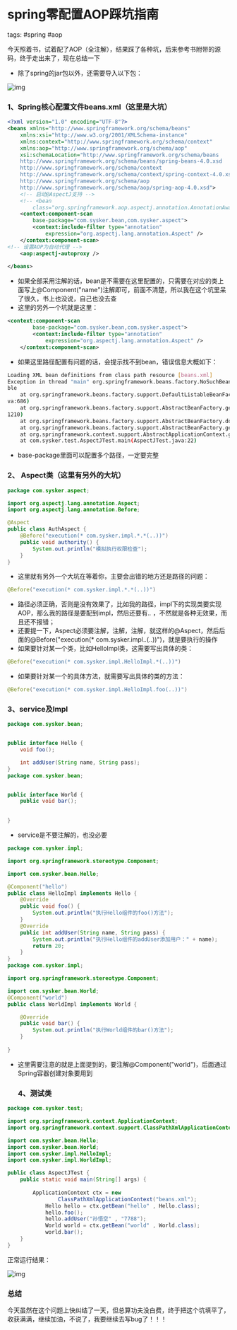 # spring零配置AOP踩坑指南

tags: #spring #aop

今天照着书，试着配了AOP（全注解），结果踩了各种坑，后来参考书附带的源码，终于走出来了，现在总结一下

- 除了spring的jar包以外，还需要导入以下包：

![img](https://images2018.cnblogs.com/blog/1077694/201806/1077694-20180629230513035-552267984.png)

### 1、Spring核心配置文件beans.xml（这里是大坑）

```xml
<?xml version="1.0" encoding="UTF-8"?>
<beans xmlns="http://www.springframework.org/schema/beans"
    xmlns:xsi="http://www.w3.org/2001/XMLSchema-instance"
    xmlns:context="http://www.springframework.org/schema/context"
    xmlns:aop="http://www.springframework.org/schema/aop"
    xsi:schemaLocation="http://www.springframework.org/schema/beans 
    http://www.springframework.org/schema/beans/spring-beans-4.0.xsd
    http://www.springframework.org/schema/context
    http://www.springframework.org/schema/context/spring-context-4.0.xsd
    http://www.springframework.org/schema/aop
    http://www.springframework.org/schema/aop/spring-aop-4.0.xsd">
    <!-- 启动@AspectJ支持 -->
    <!-- <bean
        class="org.springframework.aop.aspectj.annotation.AnnotationAwareAspectJAutoProxyCreator" /> -->
    <context:component-scan
        base-package="com.sysker.bean,com.sysker.aspect">
        <context:include-filter type="annotation"
            expression="org.aspectj.lang.annotation.Aspect" />
    </context:component-scan>
<!-- 设置AOP为自动代理 -->
    <aop:aspectj-autoproxy />
    
</beans>
```

- 如果全部采用注解的话，bean是不需要在这里配置的，只需要在对应的类上面写上@Component("name")注解即可，前面不清楚，所以我在这个坑里呆了很久，书上也没说，自己也没去查
- 这里的另外一个坑就是这里：

```xml
<context:component-scan
        base-package="com.sysker.bean,com.sysker.aspect">
        <context:include-filter type="annotation"
            expression="org.aspectj.lang.annotation.Aspect" />
    </context:component-scan>
```

- 如果这里路径配置有问题的话，会提示找不到bean，错误信息大概如下：

```sh
Loading XML bean definitions from class path resource [beans.xml]
Exception in thread "main" org.springframework.beans.factory.NoSuchBeanDefinitionException: No bean named 'hello' availa
ble
    at org.springframework.beans.factory.support.DefaultListableBeanFactory.getBeanDefinition(DefaultListableBeanFactory.ja
va:686)
    at org.springframework.beans.factory.support.AbstractBeanFactory.getMergedLocalBeanDefinition(AbstractBeanFactory.java:
1210)
    at org.springframework.beans.factory.support.AbstractBeanFactory.doGetBean(AbstractBeanFactory.java:291)
    at org.springframework.beans.factory.support.AbstractBeanFactory.getBean(AbstractBeanFactory.java:204)
    at org.springframework.context.support.AbstractApplicationContext.getBean(AbstractApplicationContext.java:1095)
    at com.sysker.test.AspectJTest.main(AspectJTest.java:22)
```

- base-package里面可以配置多个路径，一定要完整

### 2、 Aspect类（这里有另外的大坑）

```java
package com.sysker.aspect;

import org.aspectj.lang.annotation.Aspect;
import org.aspectj.lang.annotation.Before;

@Aspect
public class AuthAspect {
    @Before("execution(* com.sysker.impl.*.*(..))")
    public void authority() {
        System.out.println("模拟执行权限检查");
    }
}
```

- 这里就有另外一个大坑在等着你，主要会出错的地方还是路径的问题：

```java
@Before("execution(* com.sysker.impl.*.*(..))")
```

- 路径必须正确，否则是没有效果了，比如我的路径，impl下的实现类要实现AOP，那么我的路径是要配到impl，然后还要有.*.* ，不然就是各种无效果，而且还不报错；
- 还要提一下，Aspect必须要注解，注解，注解，就这样的@Aspect，然后后面的@Before("execution(* com.sysker.impl.*.*(..))")，就是要执行的操作
- 如果要针对某一个类，比如HelloImpl类，这需要写出具体的类：

```java
@Before("execution(* com.sysker.impl.HelloImpl.*(..))")
```

- 如果要针对某一个的具体方法，就需要写出具体的类的方法：

```java
@Before("execution(* com.sysker.impl.HelloImpl.foo(..))")
```

### 3、service及Impl

```java
package com.sysker.bean;


public interface Hello {
    void foo();

    int addUser(String name, String pass);
}
package com.sysker.bean;


public interface World {
    public void bar();

    
}
```

- service是不要注解的，也没必要

```java
package com.sysker.impl;

import org.springframework.stereotype.Component;

import com.sysker.bean.Hello;

@Component("hello")
public class HelloImpl implements Hello {
    @Override
    public void foo() {
        System.out.println("执行Hello组件的foo()方法");
    }
    @Override
    public int addUser(String name, String pass) {
        System.out.println("执行Hello组件的addUser添加用户：" + name);
        return 20;
    }
}
package com.sysker.impl;

import org.springframework.stereotype.Component;

import com.sysker.bean.World;
@Component("world")
public class WorldImpl implements World {

    @Override
    public void bar() {
        System.out.println("执行World组件的bar()方法");
    }
    
}
```

- 这里需要注意的就是上面提到的，要注解@Component("world")，后面通过Spring容器创建对象要用到

  ### 4、测试类

```java
package com.sysker.test;

import org.springframework.context.ApplicationContext;
import org.springframework.context.support.ClassPathXmlApplicationContext;

import com.sysker.bean.Hello;
import com.sysker.bean.World;
import com.sysker.impl.HelloImpl;
import com.sysker.impl.WorldImpl;

public class AspectJTest {
    public static void main(String[] args) {
     
        ApplicationContext ctx = new
                ClassPathXmlApplicationContext("beans.xml");
            Hello hello = ctx.getBean("hello" , Hello.class);
            hello.foo();
            hello.addUser("孙悟空" , "7788");
            World world = ctx.getBean("world" , World.class);
            world.bar();
    }
}
```

正常运行结果：

![img](https://images2018.cnblogs.com/blog/1077694/201806/1077694-20180629225346207-312680097.png)

### 总结

今天虽然在这个问题上快纠结了一天，但总算功夫没白费，终于把这个坑填平了，收获满满，继续加油，不说了，我要继续去写bug了！！！



